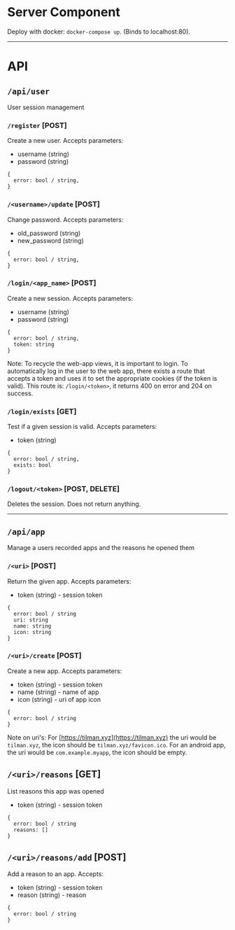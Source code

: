 # Server Component

Deploy with docker: `docker-compose up`. (Binds to localhost:80).

---

# API

## `/api/user`

User session management

### `/register` [POST]
Create a new user. Accepts parameters:
- username (string)
- password (string)

```
{
  error: bool / string,
}
```

### `/<username>/update` [POST]
Change password. Accepts parameters:
- old_password (string)
- new_password (string)

```
{
  error: bool / string,
}
```

### `/login/<app_name>` [POST]
Create a new session. Accepts parameters:
- username (string)
- password (string)

```
{
  error: bool / string,
  token: string
}
```

Note: To recycle the web-app views, it is important to login.
To automatically log in the user to the web app, there exists a
route that accepts a token and uses it to set the appropriate
cookies (if the token is valid). This route is:
`/login/<token>`, it returns 400 on error and 204 on success.

### `/login/exists` [GET]
Test if a given session is valid. Accepts parameters:
- token (string)

```
{
  error: bool / string,
  exists: bool
}
```

### `/logout/<token>` [POST, DELETE]
Deletes the session. Does not return anything.


---


## `/api/app`

Manage a users recorded apps and the reasons he opened them

### `/<uri>` [POST]
Return the given app. Accepts parameters:
- token (string) - session token

```
{
  error: bool / string
  uri: string
  name: string
  icon: string
}
```

### `/<uri>/create` [POST]
Create a new app. Accepts parameters:
- token (string) - session token
- name (string) - name of app
- icon (string) - uri of app icon

```
{
  error: bool / string
}
```

Note on uri's: For [https://tilman.xyz](https://tilman.xyz) the uri would be
`tilman.xyz`, the icon should be `tilman.xyz/favicon.ico`. For an android app,
the uri would be `com.example.myapp`, the icon should be empty.

## `/<uri>/reasons` [GET]
List reasons this app was opened
- token (string) - session token

```
{
  error: bool / string
  reasons: []
}
```

## `/<uri>/reasons/add` [POST]
Add a reason to an app. Accepts:
- token (string) - session token
- reason (string) - reason

```
{
  error: bool / string
}
```
